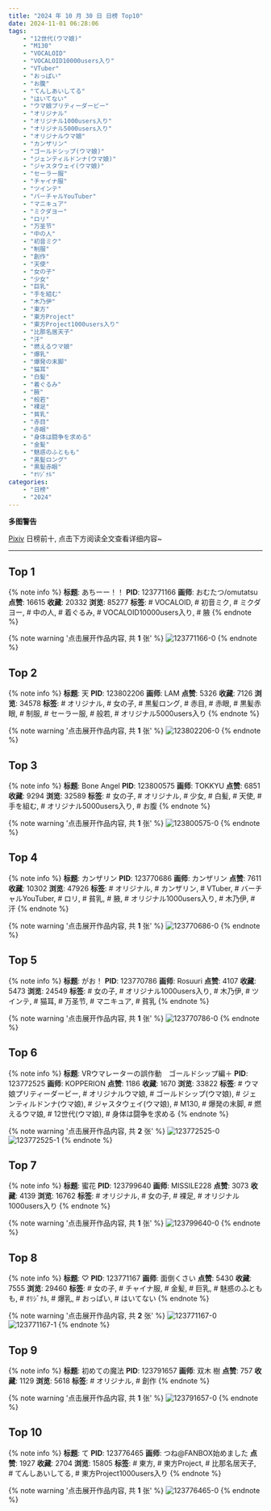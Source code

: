 ```yaml
---
title: "2024 年 10 月 30 日 日榜 Top10"
date: 2024-11-01 06:28:06
tags:
    - "12世代(ウマ娘)"
    - "M130"
    - "VOCALOID"
    - "VOCALOID10000users入り"
    - "VTuber"
    - "おっぱい"
    - "お腹"
    - "てんしあいしてる"
    - "はいてない"
    - "ウマ娘プリティーダービー"
    - "オリジナル"
    - "オリジナル1000users入り"
    - "オリジナル5000users入り"
    - "オリジナルウマ娘"
    - "カンザリン"
    - "ゴールドシップ(ウマ娘)"
    - "ジェンティルドンナ(ウマ娘)"
    - "ジャスタウェイ(ウマ娘)"
    - "セーラー服"
    - "チャイナ服"
    - "ツインテ"
    - "バーチャルYouTuber"
    - "マニキュア"
    - "ミクダヨー"
    - "ロリ"
    - "万圣节"
    - "中の人"
    - "初音ミク"
    - "制服"
    - "創作"
    - "天使"
    - "女の子"
    - "少女"
    - "巨乳"
    - "手を組む"
    - "木乃伊"
    - "東方"
    - "東方Project"
    - "東方Project1000users入り"
    - "比那名居天子"
    - "汗"
    - "燃えるウマ娘"
    - "爆乳"
    - "爆発の末脚"
    - "猫耳"
    - "白髪"
    - "着ぐるみ"
    - "腋"
    - "般若"
    - "裸足"
    - "貧乳"
    - "赤目"
    - "赤眼"
    - "身体は闘争を求める"
    - "金髪"
    - "魅惑のふともも"
    - "黒髪ロング"
    - "黒髪赤眼"
    - "ｵﾘｼﾞﾅﾙ"
categories:
    - "日榜"
    - "2024"
---
```


<i class="fa fa-triangle-exclamation"></i>**多图警告**<i class="fa fa-triangle-exclamation"></i>

[Pixiv](https://www.pixiv.net/) 日榜前十, 点击下方阅读全文查看详细内容~

<!-- more -->

---

## Top 1

{% note info %}
**标题**: あちーー！！
**PID**: 123771166 **画师**: おむたつ/omutatsu
**点赞**: 16615 **收藏**: 20332 **浏览**: 85277
**标签**: # VOCALOID, # 初音ミク, # ミクダヨー, # 中の人, # 着ぐるみ, # VOCALOID10000users入り, # 腋
{% endnote %}

{% note warning '点击展开作品内容, 共 **1** 张' %}
![123771166-0](https://i.pixiv.re/img-original/img/2024/10/29/00/06/30/123771166_p0.jpg)
{% endnote %}

## Top 2

{% note info %}
**标题**: 天
**PID**: 123802206 **画师**: LAM
**点赞**: 5326 **收藏**: 7126 **浏览**: 34578
**标签**: # オリジナル, # 女の子, # 黒髪ロング, # 赤目, # 赤眼, # 黒髪赤眼, # 制服, # セーラー服, # 般若, # オリジナル5000users入り
{% endnote %}

{% note warning '点击展开作品内容, 共 **1** 张' %}
![123802206-0](https://i.pixiv.re/img-original/img/2024/10/30/01/17/45/123802206_p0.jpg)
{% endnote %}

## Top 3

{% note info %}
**标题**: Bone Angel
**PID**: 123800575 **画师**: TOKKYU
**点赞**: 6851 **收藏**: 9294 **浏览**: 32589
**标签**: # 女の子, # オリジナル, # 少女, # 白髪, # 天使, # 手を組む, # オリジナル5000users入り, # お腹
{% endnote %}

{% note warning '点击展开作品内容, 共 **1** 张' %}
![123800575-0](https://i.pixiv.re/img-original/img/2024/10/30/00/20/54/123800575_p0.jpg)
{% endnote %}

## Top 4

{% note info %}
**标题**: カンザリン
**PID**: 123770686 **画师**: カンザリン
**点赞**: 7611 **收藏**: 10302 **浏览**: 47926
**标签**: # オリジナル, # カンザリン, # VTuber, # バーチャルYouTuber, # ロリ, # 貧乳, # 腋, # オリジナル1000users入り, # 木乃伊, # 汗
{% endnote %}

{% note warning '点击展开作品内容, 共 **1** 张' %}
![123770686-0](https://i.pixiv.re/img-original/img/2024/10/29/00/00/32/123770686_p0.png)
{% endnote %}

## Top 5

{% note info %}
**标题**: がお！
**PID**: 123770786 **画师**: Rosuuri
**点赞**: 4107 **收藏**: 5473 **浏览**: 24549
**标签**: # 女の子, # オリジナル1000users入り, # 木乃伊, # ツインテ, # 猫耳, # 万圣节, # マニキュア, # 貧乳
{% endnote %}

{% note warning '点击展开作品内容, 共 **1** 张' %}
![123770786-0](https://i.pixiv.re/img-original/img/2024/10/29/00/01/14/123770786_p0.png)
{% endnote %}

## Top 6

{% note info %}
**标题**: VRウマレーターの誤作動　ゴールドシップ編＋
**PID**: 123772525 **画师**: KOPPERION
**点赞**: 1186 **收藏**: 1670 **浏览**: 33822
**标签**: # ウマ娘プリティーダービー, # オリジナルウマ娘, # ゴールドシップ(ウマ娘), # ジェンティルドンナ(ウマ娘), # ジャスタウェイ(ウマ娘), # M130, # 爆発の末脚, # 燃えるウマ娘, # 12世代(ウマ娘), # 身体は闘争を求める
{% endnote %}

{% note warning '点击展开作品内容, 共 **2** 张' %}
![123772525-0](https://i.pixiv.re/img-original/img/2024/10/29/00/43/58/123772525_p0.jpg)
![123772525-1](https://i.pixiv.re/img-original/img/2024/10/29/00/43/58/123772525_p1.jpg)
{% endnote %}

## Top 7

{% note info %}
**标题**: 蜜花
**PID**: 123799640 **画师**: MISSILE228
**点赞**: 3073 **收藏**: 4139 **浏览**: 16762
**标签**: # オリジナル, # 女の子, # 裸足, # オリジナル1000users入り
{% endnote %}

{% note warning '点击展开作品内容, 共 **1** 张' %}
![123799640-0](https://i.pixiv.re/img-original/img/2024/10/30/00/01/04/123799640_p0.jpg)
{% endnote %}

## Top 8

{% note info %}
**标题**: ♡
**PID**: 123771167 **画师**: 面倒くさい
**点赞**: 5430 **收藏**: 7555 **浏览**: 29460
**标签**: # 女の子, # チャイナ服, # 金髪, # 巨乳, # 魅惑のふともも, # ｵﾘｼﾞﾅﾙ, # 爆乳, # おっぱい, # はいてない
{% endnote %}

{% note warning '点击展开作品内容, 共 **2** 张' %}
![123771167-0](https://i.pixiv.re/img-original/img/2024/10/29/00/06/30/123771167_p0.png)
![123771167-1](https://i.pixiv.re/img-original/img/2024/10/29/00/06/30/123771167_p1.png)
{% endnote %}

## Top 9

{% note info %}
**标题**: 初めての魔法
**PID**: 123791657 **画师**: 双木 樹
**点赞**: 757 **收藏**: 1129 **浏览**: 5618
**标签**: # オリジナル, # 創作
{% endnote %}

{% note warning '点击展开作品内容, 共 **1** 张' %}
![123791657-0](https://i.pixiv.re/img-original/img/2024/10/29/20/09/37/123791657_p0.jpg)
{% endnote %}

## Top 10

{% note info %}
**标题**: て
**PID**: 123776465 **画师**: つね@FANBOX始めました
**点赞**: 1927 **收藏**: 2704 **浏览**: 15805
**标签**: # 東方, # 東方Project, # 比那名居天子, # てんしあいしてる, # 東方Project1000users入り
{% endnote %}

{% note warning '点击展开作品内容, 共 **1** 张' %}
![123776465-0](https://i.pixiv.re/img-original/img/2024/10/29/04/30/01/123776465_p0.png)
{% endnote %}
